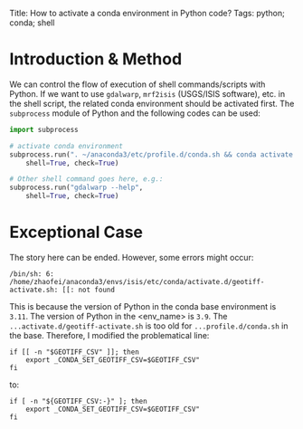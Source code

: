 Title: How to activate a conda environment in Python code?
Tags: python; conda; shell

# Introduction & Method
We can control the flow of execution of shell commands/scripts with Python. If we want to use `gdalwarp`, `mrf2isis` (USGS/ISIS software), etc. in the shell script, the related conda environment should be activated first. The `subprocess` module of Python and the following codes can be used:
```python
import subprocess

# activate conda environment
subprocess.run(". ~/anaconda3/etc/profile.d/conda.sh && conda activate <env_name>",
    shell=True, check=True)

# Other shell command goes here, e.g.:
subprocess.run("gdalwarp --help",
    shell=True, check=True)

```

# Exceptional Case
The story here can be ended. However, some errors might occur:
```shell
/bin/sh: 6: /home/zhaofei/anaconda3/envs/isis/etc/conda/activate.d/geotiff-activate.sh: [[: not found
``` 
This is because the version of Python in the conda base environment is `3.11`. The version of Python in the <env_name> is `3.9`. The `...activate.d/geotiff-activate.sh` is too old for `...profile.d/conda.sh` in the base. Therefore, I modified the problematical line:
```shell
if [[ -n "$GEOTIFF_CSV" ]]; then
    export _CONDA_SET_GEOTIFF_CSV=$GEOTIFF_CSV"
fi
```
to:
```shell
if [ -n "${GEOTIFF_CSV:-}" ]; then
    export _CONDA_SET_GEOTIFF_CSV=$GEOTIFF_CSV"
fi
```